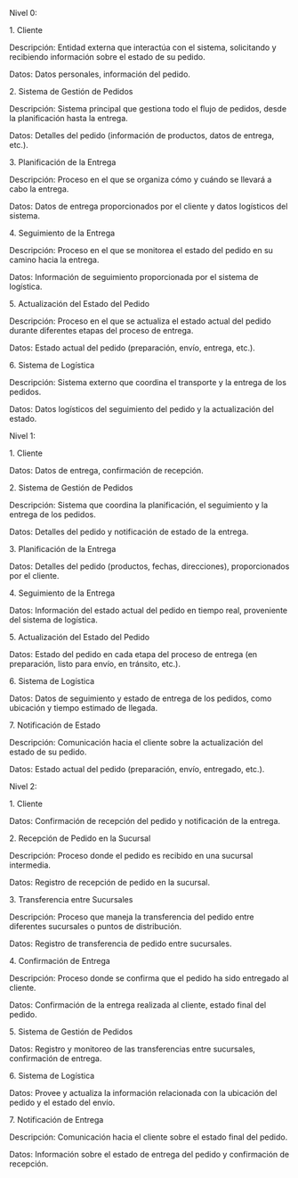 Nivel 0:

1\. Cliente

Descripción: Entidad externa que interactúa con el sistema, solicitando y recibiendo información sobre el estado de su pedido.

Datos: Datos personales, información del pedido.

2\. Sistema de Gestión de Pedidos

Descripción: Sistema principal que gestiona todo el flujo de pedidos, desde la planificación hasta la entrega.

Datos: Detalles del pedido (información de productos, datos de entrega, etc.).

3\. Planificación de la Entrega

Descripción: Proceso en el que se organiza cómo y cuándo se llevará a cabo la entrega.

Datos: Datos de entrega proporcionados por el cliente y datos logísticos del sistema.

4\. Seguimiento de la Entrega

Descripción: Proceso en el que se monitorea el estado del pedido en su camino hacia la entrega.

Datos: Información de seguimiento proporcionada por el sistema de logística.

5\. Actualización del Estado del Pedido

Descripción: Proceso en el que se actualiza el estado actual del pedido durante diferentes etapas del proceso de entrega.

Datos: Estado actual del pedido (preparación, envío, entrega, etc.).

6\. Sistema de Logística

Descripción: Sistema externo que coordina el transporte y la entrega de los pedidos.

Datos: Datos logísticos del seguimiento del pedido y la actualización del estado.

Nivel 1:

1\. Cliente

Datos: Datos de entrega, confirmación de recepción.

2\. Sistema de Gestión de Pedidos

Descripción: Sistema que coordina la planificación, el seguimiento y la entrega de los pedidos.

Datos: Detalles del pedido y notificación de estado de la entrega.

3\. Planificación de la Entrega

Datos: Detalles del pedido (productos, fechas, direcciones), proporcionados por el cliente.

4\. Seguimiento de la Entrega

Datos: Información del estado actual del pedido en tiempo real, proveniente del sistema de logística.

5\. Actualización del Estado del Pedido

Datos: Estado del pedido en cada etapa del proceso de entrega (en preparación, listo para envío, en tránsito, etc.).

6\. Sistema de Logística

Datos: Datos de seguimiento y estado de entrega de los pedidos, como ubicación y tiempo estimado de llegada.

7\. Notificación de Estado

Descripción: Comunicación hacia el cliente sobre la actualización del estado de su pedido.

Datos: Estado actual del pedido (preparación, envío, entregado, etc.).

Nivel 2:

1\. Cliente

Datos: Confirmación de recepción del pedido y notificación de la entrega.

2\. Recepción de Pedido en la Sucursal

Descripción: Proceso donde el pedido es recibido en una sucursal intermedia.

Datos: Registro de recepción de pedido en la sucursal.

3\. Transferencia entre Sucursales

Descripción: Proceso que maneja la transferencia del pedido entre diferentes sucursales o puntos de distribución.

Datos: Registro de transferencia de pedido entre sucursales.

4\. Confirmación de Entrega

Descripción: Proceso donde se confirma que el pedido ha sido entregado al cliente.

Datos: Confirmación de la entrega realizada al cliente, estado final del pedido.

5\. Sistema de Gestión de Pedidos

Datos: Registro y monitoreo de las transferencias entre sucursales, confirmación de entrega.

6\. Sistema de Logística

Datos: Provee y actualiza la información relacionada con la ubicación del pedido y el estado del envío.

7\. Notificación de Entrega

Descripción: Comunicación hacia el cliente sobre el estado final del pedido.

Datos: Información sobre el estado de entrega del pedido y confirmación de recepción.